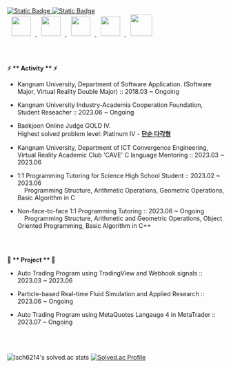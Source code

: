 <a href="https://blog.naver.com/zxzx2237">
    <img alt="Static Badge" src="https://img.shields.io/badge/Literature_blog-blue">

</a>

<a href="https://www.acmicpc.net/user/lsch6214">
    <img alt="Static Badge" src="https://img.shields.io/badge/ACMICPC-yellow">
</a>

<br>


<a href="https://upload.wikimedia.org/wikipedia/commons/1/18/C_Programming_Language.svg">
    <img src="https://upload.wikimedia.org/wikipedia/commons/1/18/C_Programming_Language.svg"
      style="height : 45px; margin-left : 10px; margin-right : 10px;"/>

</a>

<a href="https://upload.wikimedia.org/wikipedia/commons/1/18/ISO_C%2B%2B_Logo.svg">
    <img src="https://upload.wikimedia.org/wikipedia/commons/1/18/ISO_C%2B%2B_Logo.svg" 
      style="height : 45px; margin-left : 10px; margin-right : 10px;"/>

</a>


<a href="https://upload.wikimedia.org/wikipedia/commons/c/c3/Python-logo-notext.svg">
    <img src="https://upload.wikimedia.org/wikipedia/commons/c/c3/Python-logo-notext.svg"
        style="height : 45px; margin-left : 10px; margin-right : 10px;"/>

</a>
  
<a href="https://upload.wikimedia.org/wikipedia/commons/e/e9/Opengl-logo.svg">
    <img src="https://upload.wikimedia.org/wikipedia/commons/e/e9/Opengl-logo.svg"
      style="height : 45px; margin-left : 10px; margin-right : 10px;"/>

</a>
  
<a href="https://www.vectorlogo.zone/logos/unity3d/unity3d-ar21.svg">
    <img src="https://www.vectorlogo.zone/logos/unity3d/unity3d-ar21.svg"
      style="height : 50px; margin-left : 10px; margin-right : 10px;"/>

</a>

<br> <br>

<b>⚡ ** Activity ** ⚡</b>

- Kangnam University, Department of Software Application. (Software Major, Virtual Reality Double Major) :: 2018.03 ~ Ongoing

- Kangnam University Industry-Academia Cooperation Foundation, Student Reseacher :: 2023.06 ~ Ongoing

- Baekjoon Online Judge GOLD IV. <br>
    Highest solved problem level: Platinum IV -  [**단순 다각형**](https://www.acmicpc.net/problem/3679)

- Kangnam University, Department of ICT Convergence Engineering, Virtual Reality Academic Club 'CAVE' C language Mentoring :: 2023.03 ~ 2023.06

- 1:1 Programming Tutoring for Science High School Student :: 2023.02 ~ 2023.06 <br>
&nbsp;&nbsp;&nbsp;&nbsp;Programming Structure, Arithmetic Operations, Geometric Operations, Basic Algorithm in C
    
- Non-face-to-face 1:1 Programming Tutoring  :: 2023.06 ~ Ongoing <br>
&nbsp;&nbsp;&nbsp;&nbsp;Programming Structure, Arithmetic and Geometric Operations, Object Oriented Programming, Basic Algorithm in C++
  
<br> <br>

<b>🔭 ** Project ** 🔭</b>

- Auto Trading Program using TradingView and Webhook signals :: 2023.03 ~ 2023.06

- Particle-based Real-time Fluid Simulation and Applied Research :: 2023.06 ~ Ongoing

- Auto Trading Program using MetaQuotes Langauge 4 in MetaTrader :: 2023.07 ~ Ongoing





<br><br><br>
![lsch6214's solved.ac stats](https://github-readme-solvedac.hyp3rflow.vercel.app/api/?handle=lsch6214)
[![Solved.ac Profile](http://mazassumnida.wtf/api/v2/generate_badge?boj=lsch6214)](https://solved.ac/lsch6214/)

<!--
**TF-polygon/TF-polygon** is a ✨ _special_ ✨ repository because its `README.md` (this file) appears on your GitHub profile.

Here are some ideas to get you started:

- 🔭 I’m currently working on ...
- 🌱 I’m currently learning ...
- 👯 I’m looking to collaborate on ...
- 🤔 I’m looking for help with ...
- 💬 Ask me about ...
- 📫 How to reach me: ...
- 😄 Pronouns: ...
- ⚡ Fun fact: ...
-->
